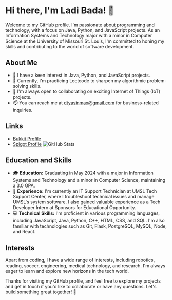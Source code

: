 # Hi there, I'm Ladi Bada! 👋

Welcome to my GitHub profile. I'm passionate about programming and technology, with a focus on Java, Python, and JavaScript projects. As an Information Systems and Technology major with a minor in Computer Science at the University of Missouri St. Louis, I'm committed to honing my skills and contributing to the world of software development.

## About Me

- 👀 I have a keen interest in Java, Python, and JavaScript projects.
- 🌱 Currently, I'm practicing Leetcode to sharpen my algorithmic problem-solving skills.
- 💞️ I'm always open to collaborating on exciting Internet of Things (IoT) projects.
- 📫 You can reach me at dtyasinmax@gmail.com for business-related inquiries.

## Links

- [Bukkit Profile](https://bukkit.org/members/rumaboylotti.91393962/)
- [Spigot Profile](https://www.spigotmc.org/members/ruhmahboylotti.1472413/)
![GitHub Stats]((https://github-readme-stats.vercel.app/api?username=RumaboyLotti&show_icons=true&theme=calm_pink)) 

## Education and Skills

- 🎓 **Education:** Graduating in May 2024 with a major in Information Systems and Technology and a minor in Computer Science, maintaining a 3.0 GPA.
- 💼 **Experience:** I'm currently an IT Support Technician at UMSL Tech Support Center, where I troubleshoot technical issues and manage UMSL's system software. I also gained valuable experience as a Tech Developer Intern at Sponsors for Educational Opportunity.
- 💻 **Technical Skills:** I'm proficient in various programming languages, including JavaScript, Java, Python, C++, HTML, CSS, and SQL. I'm also familiar with technologies such as Git, Flask, PostgreSQL, MySQL, Node, and React.



## Interests

Apart from coding, I have a wide range of interests, including robotics, reading, soccer, engineering, medical technology, and research. I'm always eager to learn and explore new horizons in the tech world.

Thanks for visiting my GitHub profile, and feel free to explore my projects and get in touch if you'd like to collaborate or have any questions. Let's build something great together! 🚀
